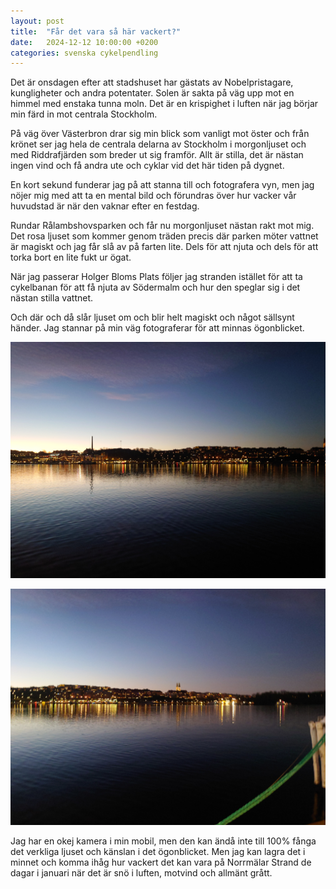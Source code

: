 ```yaml
---
layout: post
title:  "Får det vara så här vackert?"
date:   2024-12-12 10:00:00 +0200
categories: svenska cykelpendling
---
```

Det är onsdagen efter att stadshuset har gästats av Nobelpristagare, kungligheter och andra potentater. Solen är sakta på väg upp mot en himmel med enstaka tunna moln. Det är en krispighet i luften när jag börjar min färd in mot centrala Stockholm.

På väg över Västerbron drar sig min blick som vanligt mot öster och från krönet ser jag hela de centrala delarna av Stockholm i morgonljuset och med Riddrafjärden som breder ut sig framför. Allt är stilla, det är nästan ingen vind och få andra ute och cyklar vid det här tiden på dygnet.

En kort sekund funderar jag på att stanna till och fotografera vyn, men jag nöjer mig med att ta en mental bild och förundras över hur vacker vår huvudstad är när den vaknar efter en festdag.

Rundar Rålambshovsparken och får nu morgonljuset nästan rakt mot mig. Det rosa ljuset som kommer genom träden precis där parken möter vattnet är magiskt och jag får slå av på farten lite. Dels för att njuta och dels för att torka bort en lite fukt ur ögat.

När jag passerar Holger Bloms Plats följer jag stranden istället för att ta cykelbanan för att få njuta av Södermalm och hur den speglar sig i det nästan stilla vattnet.

Och där och då slår ljuset om och blir helt magiskt och något sällsynt händer. Jag stannar på min väg fotograferar för att minnas ögonblicket.

![Riddarfjärden i ett fantastiskt morgonljus](/images/posts/20241211_073147.JPG)

![Riddarfjärden i ett fantastiskt morgonljus](/images/posts/20241211_073149.JPG)

Jag har en okej kamera i min mobil, men den kan ändå inte till 100% fånga det verkliga ljuset och känslan i det ögonblicket. Men jag kan lagra det i minnet och komma ihåg hur vackert det kan vara på Norrmälar Strand de dagar i januari när det är snö i luften, motvind och allmänt grått.